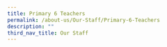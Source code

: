 ```yaml
---
title: Primary 6 Teachers
permalink: /about-us/Our-Staff/Primary-6-Teachers
description: ""
third_nav_title: Our Staff
---
```


